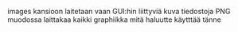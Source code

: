 images kansioon laitetaan vaan GUI:hin liittyviä kuva tiedostoja PNG muodossa
laittakaa kaikki graphiikka mitä haluutte käytttää tänne

